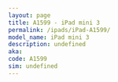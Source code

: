 ```yaml
---
layout: page
title: A1599 - iPad mini 3
permalink: /ipads/iPad-A1599/
model_name: iPad mini 3
description: undefined
aka: 
code: A1599
sim: undefined
---
```


